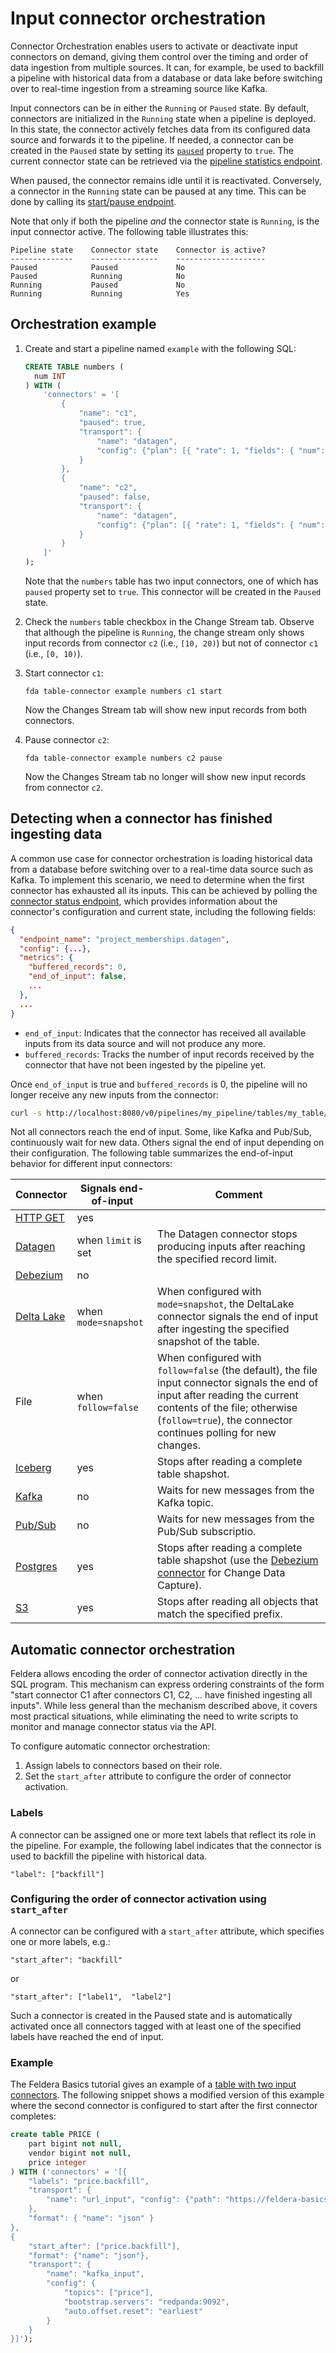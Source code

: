 # Input connector orchestration

Connector Orchestration enables users to activate or deactivate input connectors
on demand, giving them control over the timing and order of data ingestion from
multiple sources. It can, for example, be used to backfill a pipeline with
historical data from a database or data lake before switching over to real-time
ingestion from a streaming source like Kafka.

Input connectors can be in either the `Running` or `Paused` state. By default,
connectors are initialized in the `Running` state when a pipeline is deployed.
In this state, the connector actively fetches data from its configured data
source and forwards it to the pipeline. If needed, a connector can be created
in the `Paused` state by setting its
[`paused`](/connectors/#generic-attributes) property
to `true`.
The current connector state can be retrieved via the
[pipeline statistics endpoint](/api/retrieve-pipeline-statistics-e-g-metrics-performance-counters).

When paused, the connector remains idle until it is reactivated.
Conversely, a connector in the `Running` state can be paused at any time.
This can be done by calling its
[start/pause endpoint](/api/start-resume-or-pause-the-input-connector).

Note that only if both the pipeline *and* the connector state is `Running`,
is the input connector active. The following table illustrates this:
```text
Pipeline state    Connector state    Connector is active?
--------------    ---------------    --------------------
Paused            Paused             No
Paused            Running            No
Running           Paused             No
Running           Running            Yes
```

## Orchestration example

1. Create and start a pipeline named `example` with the following SQL:
   ```sql
   CREATE TABLE numbers (
     num INT
   ) WITH (
       'connectors' = '[
           {
               "name": "c1",
               "paused": true,
               "transport": {
                   "name": "datagen",
                   "config": {"plan": [{ "rate": 1, "fields": { "num": { "range": [0, 10], "strategy": "uniform" } } }]}
               }
           },
           {
               "name": "c2",
               "paused": false,
               "transport": {
                   "name": "datagen",
                   "config": {"plan": [{ "rate": 1, "fields": { "num": { "range": [10, 20], "strategy": "uniform" } } }]}
               }
           }
       ]'
   );
   ```

   Note that the `numbers` table has two input connectors, one of which has `paused` property set to `true`.
   This connector will be created in the `Paused` state.

2. Check the `numbers` table checkbox in the Change Stream tab. Observe that although the pipeline is `Running`,
   the change stream only shows input records from connector `c2` (i.e., `[10, 20)`) but not of connector
   `c1` (i.e., `[0, 10)`).

3. Start connector `c1`:
   ```
   fda table-connector example numbers c1 start
   ```
   Now the Changes Stream tab will show new input records from both connectors.

4. Pause connector `c2`:
   ```
   fda table-connector example numbers c2 pause
   ```
   Now the Changes Stream tab no longer will show new input records from connector `c2`.

## Detecting when a connector has finished ingesting data

A common use case for connector orchestration is loading historical data from a database before switching over to a real-time data source such as Kafka. To implement this scenario, we need to determine when the first connector has exhausted all its inputs. This can be achieved by polling the [connector status endpoint](/api/retrieve-the-status-of-an-input-connector), which provides information about the connector's configuration and current state, including the following fields:

```json
{
  "endpoint_name": "project_memberships.datagen",
  "config": {...},
  "metrics": {
    "buffered_records": 0,
    "end_of_input": false,
    ...
  },
  ...
}
```

* `end_of_input`: Indicates that the connector has received all available inputs from its data source and will not produce any more.
* `buffered_records`: Tracks the number of input records received by the connector that have not been ingested by the pipeline yet.

Once `end_of_input` is true and `buffered_records` is 0, the pipeline will no longer receive any new inputs from the connector:

```bash
curl -s http://localhost:8080/v0/pipelines/my_pipeline/tables/my_table/connectors/my_connector/stats | jq '.metrics.end_of_input == true and .metrics.buffered_records == 0'
```

Not all connectors reach the end of input. Some, like Kafka and Pub/Sub, continuously wait for new data. Others signal the end of input depending on their configuration. The following table summarizes the end-of-input behavior for different input connectors:


| Connector  | Signals end-of-input         | Comment |
|------------|------------------------------|---------|
| [HTTP GET](/connectors/sources/http-get)  | yes                         |         |
| [Datagen](/connectors/sources/datagen)    | when `limit` is set         | The Datagen connector stops producing inputs after reaching the specified record limit. |
| [Debezium](/connecrors/sources/debezium)  | no                          |         |
| [Delta Lake](/connectors/sources/delta)   | when `mode=snapshot`        | When configured with `mode=snapshot`, the DeltaLake connector signals the end of input after ingesting the specified snapshot of the table. |
| File                                      | when `follow=false`         | When configured with `follow=false` (the default), the file input connector signals the end of input after reading the current contents of the file; otherwise (`follow=true`), the connector continues polling for new changes. |
| [Iceberg](/connectors/sources/iceberg)    | yes                         | Stops after reading a complete table shapshot. |
| [Kafka](/connectors/sources/kafka)        | no                          | Waits for new messages from the Kafka topic. |
| [Pub/Sub](/connectors/sources/pubsub)     | no                          | Waits for new messages from the Pub/Sub subscriptio. |
| [Postgres](/connectors/sources/postgresql)| yes                         | Stops after reading a complete table shapshot (use the [Debezium connector](/connecrors/sources/debezium) for Change Data Capture). |
| [S3](/connectors/sources/s3)              | yes                         | Stops after reading all objects that match the specified prefix. |


## Automatic connector orchestration

Feldera allows encoding the order of connector activation directly in the SQL program.
This mechanism can express ordering constraints of the form "start connector
C1 after connectors C1, C2, ... have finished ingesting all inputs".
While less general than the mechanism described above, it covers most
practical situations, while eliminating the need to write
scripts to monitor and manage connector status via the API.

To configure automatic connector orchestration:

1. Assign labels to connectors based on their role.
2. Set the `start_after` attribute to configure the order of connector activation.

### Labels

A connector can be assigned one or more text labels that reflect its role in the pipeline.
For example, the following label indicates that the connector is used
to backfill the pipeline with historical data.

```
"label": ["backfill"]
```

### Configuring the order of connector activation using `start_after`

A connector can be configured with a `start_after` attribute, which specifies
one or more labels, e.g.:

```
"start_after": "backfill"
```

or

```
"start_after": ["label1",  "label2"]
```

Such a connector is created in the Paused state and is automatically activated once
all connectors tagged with at least one of the specified labels have reached the end of input.

### Example

The Feldera Basics tutorial gives an example of a
[table with two input connectors](/tutorials/basics/part3#configure-connectors).
The following snippet shows a modified version of this example where the
second connector is configured to start after the first connector completes:

```sql
create table PRICE (
    part bigint not null,
    vendor bigint not null,
    price integer
) WITH ('connectors' = '[{
    "labels": "price.backfill",
    "transport": {
        "name": "url_input", "config": {"path": "https://feldera-basics-tutorial.s3.amazonaws.com/price.json"  }
    },
    "format": { "name": "json" }
},
{
    "start_after": ["price.backfill"],
    "format": {"name": "json"},
    "transport": {
        "name": "kafka_input",
        "config": {
            "topics": ["price"],
            "bootstrap.servers": "redpanda:9092",
            "auto.offset.reset": "earliest"
        }
    }
}]');
```